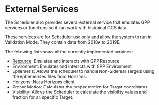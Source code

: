 # External Services

The Scheduler also provides several external service that emulates
GPP services or functions so it can work with historical OCS data.

These services are for Scheduler use only and allow the system to run in Validation Mode.
They contain data from 2018A to 2019B.

The following list shows all the currently implemented services:

- [Resource](resource.md): Emulates and interacts with GPP Resource
- Environment: Emulates and interacts with GPP Environment
- Ephemeris: Allows the scheduler to handle Non-Sidereal Targets using
  the ephemerides files from Horizons.
- Horizons: Nasa Horizons client
- Proper Motion: Calculates the proper motion for Target coordinates
- Visibility: Allows the Scheduler to calculate the visibility values and fraction
  for an specific Target.
